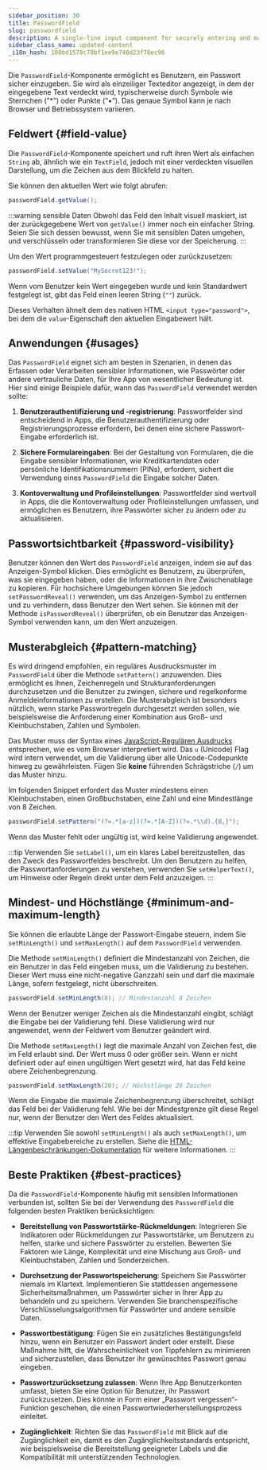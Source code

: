 ```yaml
---
sidebar_position: 30
title: PasswordField
slug: passwordfield
description: A single-line input component for securely entering and masking password data.
sidebar_class_name: updated-content
_i18n_hash: 180bd1578c78bf1ee9e746d23f76ec96
---
```

<DocChip chip='shadow' />
<DocChip chip='name' label="dwc-field" />
<DocChip chip='since' label='23.02' />
<JavadocLink type="foundation" location="com/webforj/component/field/PasswordField" top='true'/>

<ParentLink parent="Field" />

Die `PasswordField`-Komponente ermöglicht es Benutzern, ein Passwort sicher einzugeben. Sie wird als einzeiliger Texteditor angezeigt, in dem der eingegebene Text verdeckt wird, typischerweise durch Symbole wie Sternchen (”*”) oder Punkte (”•”). Das genaue Symbol kann je nach Browser und Betriebssystem variieren. 

<ComponentDemo 
path='/webforj/passwordfield?' 
javaE='https://raw.githubusercontent.com/webforj/webforj-documentation/refs/heads/main/src/main/java/com/webforj/samples/views/fields/passwordfield/PasswordFieldView.java'
/>

## Feldwert {#field-value}

Die `PasswordField`-Komponente speichert und ruft ihren Wert als einfachen `String` ab, ähnlich wie ein `TextField`, jedoch mit einer verdeckten visuellen Darstellung, um die Zeichen aus dem Blickfeld zu halten.

Sie können den aktuellen Wert wie folgt abrufen:

```java
passwordField.getValue();
```

:::warning sensible Daten
Obwohl das Feld den Inhalt visuell maskiert, ist der zurückgegebene Wert von `getValue()` immer noch ein einfacher String. Seien Sie sich dessen bewusst, wenn Sie mit sensiblen Daten umgehen, und verschlüsseln oder transformieren Sie diese vor der Speicherung.
:::

Um den Wert programmgesteuert festzulegen oder zurückzusetzen:

```java
passwordField.setValue("MySecret123!");
```

Wenn vom Benutzer kein Wert eingegeben wurde und kein Standardwert festgelegt ist, gibt das Feld einen leeren String (`""`) zurück.

Dieses Verhalten ähnelt dem des nativen HTML `<input type="password">`, bei dem die `value`-Eigenschaft den aktuellen Eingabewert hält.

## Anwendungen {#usages}

Das `PasswordField` eignet sich am besten in Szenarien, in denen das Erfassen oder Verarbeiten sensibler Informationen, wie Passwörter oder andere vertrauliche Daten, für Ihre App von wesentlicher Bedeutung ist. Hier sind einige Beispiele dafür, wann das `PasswordField` verwendet werden sollte:

1. **Benutzerauthentifizierung und -registrierung**: Passwortfelder sind entscheidend in Apps, die Benutzerauthentifizierung oder Registrierungsprozesse erfordern, bei denen eine sichere Passwort-Eingabe erforderlich ist.

2. **Sichere Formulareingaben**: Bei der Gestaltung von Formularen, die die Eingabe sensibler Informationen, wie Kreditkartendaten oder persönliche Identifikationsnummern (PINs), erfordern, sichert die Verwendung eines `PasswordField` die Eingabe solcher Daten.

3. **Kontoverwaltung und Profileinstellungen**: Passwortfelder sind wertvoll in Apps, die die Kontoverwaltung oder Profileinstellungen umfassen, und ermöglichen es Benutzern, ihre Passwörter sicher zu ändern oder zu aktualisieren.

## Passwortsichtbarkeit {#password-visibility}

Benutzer können den Wert des `PasswordField` anzeigen, indem sie auf das Anzeigen-Symbol klicken. Dies ermöglicht es Benutzern, zu überprüfen, was sie eingegeben haben, oder die Informationen in ihre Zwischenablage zu kopieren. Für hochsichere Umgebungen können Sie jedoch `setPasswordReveal()` verwenden, um das Anzeigen-Symbol zu entfernen und zu verhindern, dass Benutzer den Wert sehen. Sie können mit der Methode `isPasswordReveal()` überprüfen, ob ein Benutzer das Anzeigen-Symbol verwenden kann, um den Wert anzuzeigen.

## Musterabgleich {#pattern-matching}

Es wird dringend empfohlen, ein reguläres Ausdrucksmuster im `PasswordField` über die Methode `setPattern()` anzuwenden. Dies ermöglicht es Ihnen, Zeichenregeln und Strukturanforderungen durchzusetzen und die Benutzer zu zwingen, sichere und regelkonforme Anmeldeinformationen zu erstellen. Die Musterabgleich ist besonders nützlich, wenn starke Passwortregeln durchgesetzt werden sollen, wie beispielsweise die Anforderung einer Kombination aus Groß- und Kleinbuchstaben, Zahlen und Symbolen.

Das Muster muss der Syntax eines [JavaScript-Regulären Ausdrucks](https://developer.mozilla.org/en-US/docs/Web/JavaScript/Guide/Regular_expressions) entsprechen, wie es vom Browser interpretiert wird. Das `u` (Unicode) Flag wird intern verwendet, um die Validierung über alle Unicode-Codepunkte hinweg zu gewährleisten. Fügen Sie **keine** führenden Schrägstriche (`/`) um das Muster hinzu.

Im folgenden Snippet erfordert das Muster mindestens einen Kleinbuchstaben, einen Großbuchstaben, eine Zahl und eine Mindestlänge von 8 Zeichen.

```java
passwordField.setPattern("(?=.*[a-z])(?=.*[A-Z])(?=.*\\d).{8,}");
```

Wenn das Muster fehlt oder ungültig ist, wird keine Validierung angewendet.

:::tip
Verwenden Sie `setLabel()`, um ein klares Label bereitzustellen, das den Zweck des Passwortfeldes beschreibt. Um den Benutzern zu helfen, die Passwortanforderungen zu verstehen, verwenden Sie `setHelperText()`, um Hinweise oder Regeln direkt unter dem Feld anzuzeigen.
:::

## Mindest- und Höchstlänge {#minimum-and-maximum-length}

Sie können die erlaubte Länge der Passwort-Eingabe steuern, indem Sie `setMinLength()` und `setMaxLength()` auf dem `PasswordField` verwenden.

Die Methode `setMinLength()` definiert die Mindestanzahl von Zeichen, die ein Benutzer in das Feld eingeben muss, um die Validierung zu bestehen. Dieser Wert muss eine nicht-negative Ganzzahl sein und darf die maximale Länge, sofern festgelegt, nicht überschreiten.

```java
passwordField.setMinLength(8); // Mindestanzahl 8 Zeichen
```

Wenn der Benutzer weniger Zeichen als die Mindestanzahl eingibt, schlägt die Eingabe bei der Validierung fehl. Diese Validierung wird nur angewendet, wenn der Feldwert vom Benutzer geändert wird.

Die Methode `setMaxLength()` legt die maximale Anzahl von Zeichen fest, die im Feld erlaubt sind. Der Wert muss 0 oder größer sein. Wenn er nicht definiert oder auf einen ungültigen Wert gesetzt wird, hat das Feld keine obere Zeichenbegrenzung.

```java
passwordField.setMaxLength(20); // Höchstlänge 20 Zeichen
```

Wenn die Eingabe die maximale Zeichenbegrenzung überschreitet, schlägt das Feld bei der Validierung fehl. Wie bei der Mindestgrenze gilt diese Regel nur, wenn der Benutzer den Wert des Feldes aktualisiert.

:::tip
Verwenden Sie sowohl `setMinLength()` als auch `setMaxLength()`, um effektive Eingabebereiche zu erstellen. Siehe die [HTML-Längenbeschränkungen-Dokumentation](https://developer.mozilla.org/en-US/docs/Web/HTML/Element/input#minlength) für weitere Informationen.
:::

## Beste Praktiken {#best-practices}

Da die `PasswordField`-Komponente häufig mit sensiblen Informationen verbunden ist, sollten Sie bei der Verwendung des `PasswordField` die folgenden besten Praktiken berücksichtigen:

- **Bereitstellung von Passwortstärke-Rückmeldungen**: Integrieren Sie Indikatoren oder Rückmeldungen zur Passwortstärke, um Benutzern zu helfen, starke und sichere Passwörter zu erstellen. Bewerten Sie Faktoren wie Länge, Komplexität und eine Mischung aus Groß- und Kleinbuchstaben, Zahlen und Sonderzeichen.

- **Durchsetzung der Passwortspeicherung**: Speichern Sie Passwörter niemals im Klartext. Implementieren Sie stattdessen angemessene Sicherheitsmaßnahmen, um Passwörter sicher in Ihrer App zu behandeln und zu speichern. Verwenden Sie branchenspezifische Verschlüsselungsalgorithmen für Passwörter und andere sensible Daten.

- **Passwortbestätigung**: Fügen Sie ein zusätzliches Bestätigungsfeld hinzu, wenn ein Benutzer ein Passwort ändert oder erstellt. Diese Maßnahme hilft, die Wahrscheinlichkeit von Tippfehlern zu minimieren und sicherzustellen, dass Benutzer ihr gewünschtes Passwort genau eingeben.

- **Passwortzurücksetzung zulassen**: Wenn Ihre App Benutzerkonten umfasst, bieten Sie eine Option für Benutzer, ihr Passwort zurückzusetzen. Dies könnte in Form einer „Passwort vergessen“-Funktion geschehen, die einen Passwortwiederherstellungsprozess einleitet.

- **Zugänglichkeit**: Richten Sie das `PasswordField` mit Blick auf die Zugänglichkeit ein, damit es den Zugänglichkeitsstandards entspricht, wie beispielsweise die Bereitstellung geeigneter Labels und die Kompatibilität mit unterstützenden Technologien.
